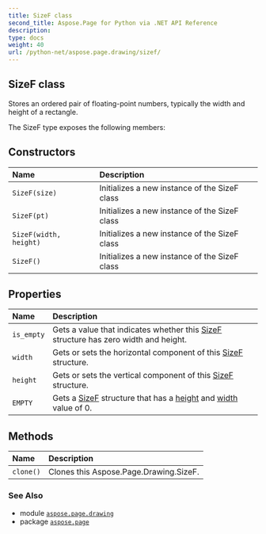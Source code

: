```yaml
---
title: SizeF class
second_title: Aspose.Page for Python via .NET API Reference
description: 
type: docs
weight: 40
url: /python-net/aspose.page.drawing/sizef/
---
```


## SizeF class

Stores an ordered pair of floating-point numbers, typically the width and height of a rectangle.



The SizeF type exposes the following members:
## Constructors
| Name | Description |
| :- | :- |
| `SizeF(size)` | Initializes a new instance of the SizeF class |
| `SizeF(pt)` | Initializes a new instance of the SizeF class |
| `SizeF(width, height)` | Initializes a new instance of the SizeF class |
| `SizeF()` | Initializes a new instance of the SizeF class |
## Properties
| Name | Description |
| :- | :- |
| `is_empty` | Gets a value that indicates whether this [SizeF](/page/python-net/aspose.page.drawing/sizef/) structure has zero width and height. |
| `width` | Gets or sets the horizontal component of this [SizeF](/page/python-net/aspose.page.drawing/sizef/) structure. |
| `height` | Gets or sets the vertical component of this [SizeF](/page/python-net/aspose.page.drawing/sizef/) structure. |
| `EMPTY` | Gets a [SizeF](/page/python-net/aspose.page.drawing/sizef/) structure that has a [height](/page/python-net/aspose.page.drawing/sizef/) and [width](/page/python-net/aspose.page.drawing/sizef/) value of 0. |
## Methods
| Name | Description |
| :- | :- |
| `clone()` | Clones this Aspose.Page.Drawing.SizeF. |

### See Also

* module [`aspose.page.drawing`](/page/python-net/aspose.page.drawing/)
* package [`aspose.page`](/page/python-net/)

